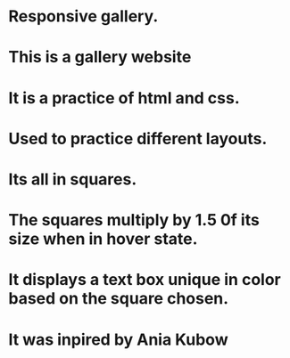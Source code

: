 # Responsive gallery.
# This is a gallery website
# It is a practice of html and css.
# Used to practice different layouts.
# Its all in squares.
# The squares multiply by 1.5 0f its size when in hover state.
# It displays a text box unique in color based on the square chosen.
# It was inpired by Ania Kubow
